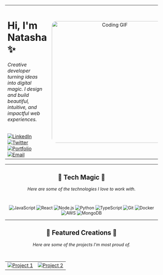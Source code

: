 <table width="100%" border="0">
  <tr>
    <td width="50%" valign="middle">
      <h1>Hi, I'm Natasha ✨</h1>
      <p><em>Creative developer turning ideas into digital magic. I design and build beautiful, intuitive, and impactful web experiences.</em></p>
      <br>
      <a href="https://linkedin.com/in/[username]"><img src="https://img.shields.io/badge/LinkedIn-FF69B4?style=for-the-badge&logo=linkedin&logoColor=white" alt="LinkedIn"></a>
      <a href="https://twitter.com/[username]"><img src="https://img.shields.io/badge/Twitter-FF69B4?style=for-the-badge&logo=twitter&logoColor=white" alt="Twitter"></a>
      <a href="https://natashafolio.netlify.app"><img src="https://img.shields.io/badge/Portfolio-FF69B4?style=for-the-badge&logo=website&logoColor=white" alt="Portfolio"></a>
      <a href="natasharondonuwu.gmail.com"><img src="https://img.shields.io/badge/Email-FF69B4?style=for-the-badge&logo=gmail&logoColor=white" alt="Email"></a>
    </td>
    <td width="50%" valign="middle" align="center">
      <img src="https://media.giphy.com/media/v1.Y2lkPWVjZjA1ZTQ3MTJ5c2RndGxpZjVpeHFkMGZqN2dxNGYydjlsOXBhdTNpb2FjYXUxNCZlcD12MV9naWZzX3NlYXJjaCZjdD1n/z7wIVXPnpm1DiJDdsU/giphy.gif" width="400" alt="Coding GIF" style="border-radius:15px;">
    </td>
  </tr>
</table>

---

<div align="center">

## 💎 Tech Magic 💎
*Here are some of the technologies I love to work with.*

<br>

![JavaScript](https://img.shields.io/badge/JavaScript-F7DF1E?style=for-the-badge&logo=javascript&logoColor=black)
![React](https://img.shields.io/badge/React-20232A?style=for-the-badge&logo=react&logoColor=61DAFB)
![Node.js](https://img.shields.io/badge/Node.js-43853D?style=for-the-badge&logo=node.js&logoColor=white)
![Python](https://img.shields.io/badge/Python-3776AB?style=for-the-badge&logo=python&logoColor=white)
![TypeScript](https://img.shields.io/badge/TypeScript-007ACC?style=for-the-badge&logo=typescript&logoColor=white)
![Git](https://img.shields.io/badge/Git-F05032?style=for-the-badge&logo=git&logoColor=white)
![Docker](https://img.shields.io/badge/Docker-2496ED?style=for-the-badge&logo=docker&logoColor=white)
![AWS](https://img.shields.io/badge/Amazon_AWS-232F3E?style=for-the-badge&logo=amazon-aws&logoColor=white)
![MongoDB](https://img.shields.io/badge/MongoDB-4EA94B?style=for-the-badge&logo=mongodb&logoColor=white)

</div>

---

<div align="center">

## 🌟 Featured Creations 🌟
*Here are some of the projects I'm most proud of.*

<br>

<table width="100%" border="0">
  <tr>
    <td width="50%" valign="top">
      <a href="https://github.com/[username]/project1">
        <img src="https://github-readme-stats.vercel.app/api/pin/?username=[username]&repo=project1&theme=tokyonight&hide_border=true" alt="Project 1">
      </a>
    </td>
    <td width="50%" valign="top">
      <a href="https://github.com/[username]/project2">
        <img src="https://github-readme-stats.vercel.app/api/pin/?username=[username]&repo=project2&theme=tokyonight&hide_border=true" alt="Project 2">
      </a>
    </td>
  </tr>
</table>

</div>

